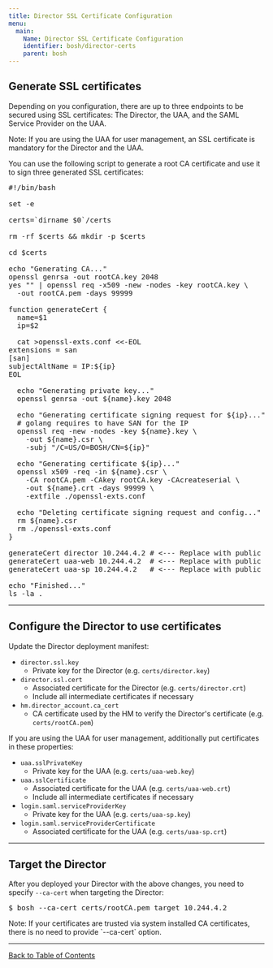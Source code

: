 ```yaml
---
title: Director SSL Certificate Configuration
menu:
  main:
    Name: Director SSL Certificate Configuration
    identifier: bosh/director-certs
    parent: bosh
---
```


## <a id="generate"></a> Generate SSL certificates

Depending on you configuration, there are up to three endpoints to be secured using SSL certificates: The Director, the UAA, and the SAML Service Provider on the UAA.

<p class="note">Note: If you are using the UAA for user management, an SSL certificate is mandatory for the Director and the UAA.</p>

You can use the following script to generate a root CA certificate and use it to sign three generated SSL certificates:

<pre class="bash">
#!/bin/bash

set -e

certs=`dirname $0`/certs

rm -rf $certs && mkdir -p $certs

cd $certs

echo "Generating CA..."
openssl genrsa -out rootCA.key 2048
yes "" | openssl req -x509 -new -nodes -key rootCA.key \
  -out rootCA.pem -days 99999

function generateCert {
  name=$1
  ip=$2

  cat >openssl-exts.conf <<-EOL
extensions = san
[san]
subjectAltName = IP:${ip}
EOL

  echo "Generating private key..."
  openssl genrsa -out ${name}.key 2048

  echo "Generating certificate signing request for ${ip}..."
  # golang requires to have SAN for the IP
  openssl req -new -nodes -key ${name}.key \
    -out ${name}.csr \
    -subj "/C=US/O=BOSH/CN=${ip}"

  echo "Generating certificate ${ip}..."
  openssl x509 -req -in ${name}.csr \
    -CA rootCA.pem -CAkey rootCA.key -CAcreateserial \
    -out ${name}.crt -days 99999 \
    -extfile ./openssl-exts.conf

  echo "Deleting certificate signing request and config..."
  rm ${name}.csr
  rm ./openssl-exts.conf
}

generateCert director 10.244.4.2 # <--- Replace with public Director IP
generateCert uaa-web 10.244.4.2  # <--- Replace with public Director IP
generateCert uaa-sp 10.244.4.2   # <--- Replace with public Director IP

echo "Finished..."
ls -la .
</pre>

---
## <a id="configure"></a> Configure the Director to use certificates

Update the Director deployment manifest:

- `director.ssl.key`
    - Private key for the Director (e.g. `certs/director.key`)
- `director.ssl.cert`
    - Associated certificate for the Director (e.g. `certs/director.crt`)
    - Include all intermediate certificates if necessary
- `hm.director_account.ca_cert`
    - CA certificate used by the HM to verify the Director's certificate (e.g. `certs/rootCA.pem`)

If you are using the UAA for user management, additionally put certificates in these properties:

- `uaa.sslPrivateKey`
    - Private key for the UAA (e.g. `certs/uaa-web.key`)
- `uaa.sslCertificate`
    - Associated certificate for the UAA (e.g. `certs/uaa-web.crt`)
    - Include all intermediate certificates if necessary
- `login.saml.serviceProviderKey`
    - Private key for the UAA (e.g. `certs/uaa-sp.key`)
- `login.saml.serviceProviderCertificate`
    - Associated certificate for the UAA (e.g. `certs/uaa-sp.crt`)

---
## <a id="target"></a> Target the Director

After you deployed your Director with the above changes, you need to specify `--ca-cert` when targeting the Director:

<pre class="terminal">
$ bosh --ca-cert certs/rootCA.pem target 10.244.4.2
</pre>

<p class="note">Note: If your certificates are trusted via system installed CA certificates, there is no need to provide `--ca-cert` option.</p>

---
[Back to Table of Contents](index.html#install)
